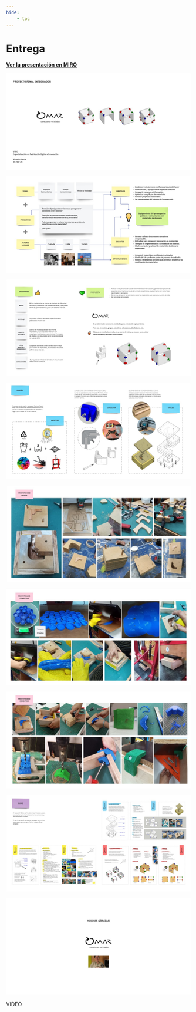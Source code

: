 ```yaml
---
hide:
    - toc
---
```


# Entrega

**[Ver la presentación en MIRO](https://miro.com/app/board/uXjVKHP9YvI=/?share_link_id=628141952520)**


![](../images/proy/E1.jpg)

![](../images/proy/E2.jpg)

![](../images/proy/E3.jpg)

![](../images/proy/E4.jpg)

![](../images/proy/E5.jpg)

![](../images/proy/E6.jpg)

![](../images/proy/E7.jpg)

![](../images/proy/E8.jpg)

![](../images/proy/E9.jpg)


VIDEO